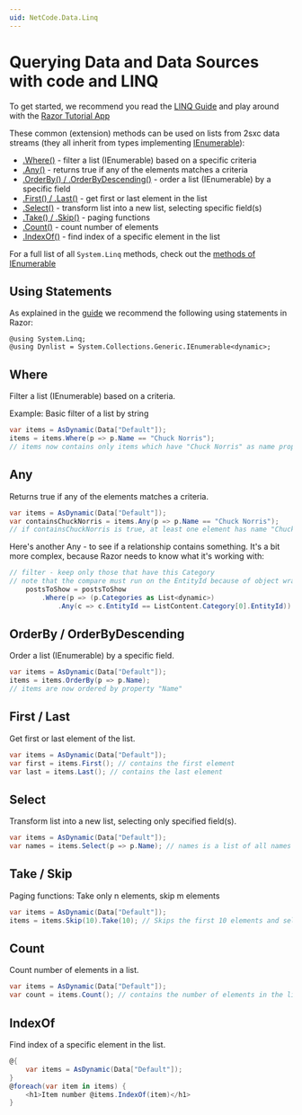 ```yaml
---
uid: NetCode.Data.Linq
---
```

# Querying Data and Data Sources with code and LINQ

To get started, we recommend you read the [LINQ Guide](xref:Specs.DataSources.LinqGuide) and play around with the [Razor Tutorial App](https://2sxc.org/en/apps/app/razor-tutorial)

These common (extension) methods can be used on lists from 2sxc data streams (they all inherit from types implementing [IEnumerable](https://msdn.microsoft.com/de-de/library/system.collections.ienumerable(v=vs.110).aspx)):
* [.Where()](#where) - filter a list (IEnumerable) based on a specific criteria
* [.Any()](#any) - returns true if any of the elements matches a criteria
* [.OrderBy() / .OrderByDescending()](#orderby--orderbydescending) - order a list (IEnumerable) by a specific field
* [.First() / .Last()](#first--last) - get first or last element in the list
* [.Select()](#select) - transform list into a new list, selecting specific field(s)
* [.Take() / .Skip()](#take--skip) - paging functions
* [.Count()](#count) - count number of elements
* [.IndexOf()](#indexof) - find index of a specific element in the list

For a full list of all `System.Linq` methods, check out the [methods of IEnumerable](https://docs.microsoft.com/en-us/dotnet/api/system.linq.enumerable?view=netframework-4.7.2#methods)

## Using Statements

As explained in the [guide](xref:Specs.DataSources.LinqGuide) we recommend the following using statements in Razor:

```razor
@using System.Linq;
@using Dynlist = System.Collections.Generic.IEnumerable<dynamic>;
```

## Where
Filter a list (IEnumerable) based on a criteria.

Example: Basic filter of a list by string

```C#
var items = AsDynamic(Data["Default"]);
items = items.Where(p => p.Name == "Chuck Norris");
// items now contains only items which have "Chuck Norris" as name property
```

## Any
Returns true if any of the elements matches a criteria.

```C#
var items = AsDynamic(Data["Default"]);
var containsChuckNorris = items.Any(p => p.Name == "Chuck Norris");
// if containsChuckNorris is true, at least one element has name "Chuck Norris"
```

Here's another Any - to see if a relationship contains something. It's a bit more complex, because Razor needs to know what it's working with:

```c#
// filter - keep only those that have this Category
// note that the compare must run on the EntityId because of object wrapping/unwrapping
    postsToShow = postsToShow
        .Where(p => (p.Categories as List<dynamic>)
            .Any(c => c.EntityId == ListContent.Category[0].EntityId))

```

## OrderBy / OrderByDescending
Order a list (IEnumerable) by a specific field.

```C#
var items = AsDynamic(Data["Default"]);
items = items.OrderBy(p => p.Name);
// items are now ordered by property "Name"
```

## First / Last
Get first or last element of the list.

```C#
var items = AsDynamic(Data["Default"]);
var first = items.First(); // contains the first element
var last = items.Last(); // contains the last element
```

## Select
Transform list into a new list, selecting only specified field(s).

```C#
var items = AsDynamic(Data["Default"]);
var names = items.Select(p => p.Name); // names is a list of all names
```

## Take / Skip
Paging functions: Take only n elements, skip m elements

```C#
var items = AsDynamic(Data["Default"]);
items = items.Skip(10).Take(10); // Skips the first 10 elements and select only 10
```

## Count
Count number of elements in a list.

```C#
var items = AsDynamic(Data["Default"]);
var count = items.Count(); // contains the number of elements in the list
```

## IndexOf
Find index of a specific element in the list.

```C#
@{
    var items = AsDynamic(Data["Default"]);
}
@foreach(var item in items) {
    <h1>Item number @items.IndexOf(item)</h1>
}
```